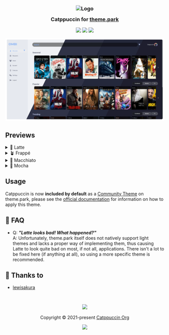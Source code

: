 <h3 align="center">
	<img src="https://raw.githubusercontent.com/catppuccin/catppuccin/main/assets/logos/exports/1544x1544_circle.png" width="100" alt="Logo"/><br/>
	<img src="https://raw.githubusercontent.com/catppuccin/catppuccin/main/assets/misc/transparent.png" height="30" width="0px"/>
	Catppuccin for <a href="https://github.com/gilbn/theme.park">theme.park</a>
	<img src="https://raw.githubusercontent.com/catppuccin/catppuccin/main/assets/misc/transparent.png" height="30" width="0px"/>
</h3>

<p align="center">
	<a href="https://github.com/catppuccin/theme.park/stargazers"><img src="https://img.shields.io/github/stars/catppuccin/theme.park?colorA=363a4f&colorB=b7bdf8&style=for-the-badge"></a>
	<a href="https://github.com/catppuccin/theme.park/issues"><img src="https://img.shields.io/github/issues/catppuccin/theme.park?colorA=363a4f&colorB=f5a97f&style=for-the-badge"></a>
	<a href="https://github.com/catppuccin/theme.park/contributors"><img src="https://img.shields.io/github/contributors/catppuccin/theme.park?colorA=363a4f&colorB=a6da95&style=for-the-badge"></a>
</p>

<p align="center">
	<img src="assets/preview.webp"/>
</p>

## Previews

<details>
<summary>🌻 Latte</summary>
<img src="assets/latte.webp"/>
</details>
<details>
<summary>🪴 Frappé</summary>
<img src="assets/frappe.webp"/>
</details>
<details>
<summary>🌺 Macchiato</summary>
<img src="assets/macchiato.webp"/>
</details>
<details>
<summary>🌿 Mocha</summary>
<img src="assets/mocha.webp"/>
</details>

## Usage

Catppuccin is now **included by default** as a [Community
Theme](https://docs.theme-park.dev/community-themes/catppuccin/) on theme.park,
please see the [official documentation](https://docs.theme-park.dev/setup/) for
information on how to apply this theme.

## 🙋 FAQ

- Q: **_"Latte looks bad! What happened?"_**\
  A: Unfortunately, theme.park itself does not natively support light themes
  and lacks a proper way of implementing them, thus causing Latte to look quite
  bad on most, if not all, applications. There isn't a lot to be fixed here (if
  anything at all), so using a more specific theme is recommended.

## 💝 Thanks to

- [lewisakura](https://github.com/lewisakura)

&nbsp;

<p align="center">
	<img src="https://raw.githubusercontent.com/catppuccin/catppuccin/main/assets/footers/gray0_ctp_on_line.svg?sanitize=true" />
</p>

<p align="center">
	Copyright &copy; 2021-present <a href="https://github.com/catppuccin" target="_blank">Catppuccin Org</a>
</p>

<p align="center">
	<a href="https://github.com/catppuccin/catppuccin/blob/main/LICENSE"><img src="https://img.shields.io/static/v1.svg?style=for-the-badge&label=License&message=MIT&logoColor=d9e0ee&colorA=363a4f&colorB=b7bdf8"/></a>
</p>

